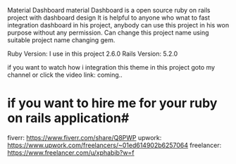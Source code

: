 Material Dashboard
material Dashboard is a open source ruby on rails project with dashboard design
It is helpful to anyone who wnat to fast integration dashboard in his project, anybody can use this project in his won purpose without any permission. Can change this project name using suitable project name changing gem.

Ruby Version: I use in this project 2.6.0
Rails Version: 5.2.0

if you want to watch how i integration this theme in this project goto my channel or click the video link: coming..


# if you want to hire me  for your ruby on rails application# 

fiverr: https://www.fiverr.com/share/Q8PWP
upwork: https://www.upwork.com/freelancers/~01ed614902b6257064
freelancer: https://www.freelancer.com/u/xphabib?w=f
